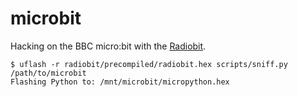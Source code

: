 # microbit

Hacking on the BBC micro:bit with the [Radiobit][1].

```shell
$ uflash -r radiobit/precompiled/radiobit.hex scripts/sniff.py /path/to/microbit
Flashing Python to: /mnt/microbit/micropython.hex
```

[1]: https://github.com/virtualabs/radiobit
